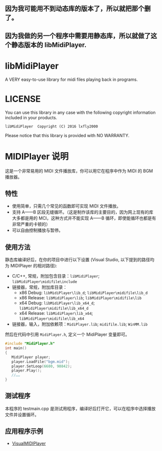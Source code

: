 因为我可能用不到动态库的版本了，所以就把那个删了。
---
因为我做的另一个程序中需要用静态库，所以就做了这个静态版本的 libMidiPlayer.
---
# libMidiPlayer
A VERY easy-to-use library for midi files playing back in programs.

# LICENSE
You can use this library in any case with the following copyright information included in your products.
```Text
libMidiPlayer  Copyright (C) 2016 lxfly2000
```
Please notice that this library is provided with NO WARRANTY.

# MIDIPlayer 说明
这是一个非常易用的 MIDI 文件播放库，你可以用它在程序中作为 MIDI 的 BGM 播放器。

## 特性
* 使用简单，只需几个常见的函数即可实现 MIDI 文件播放。
* 支持 A——B 区段无缝循环。（这是制作该库的主要目的，因为网上现有的库大多都是用的 MCI，这种方式并不能实现 A——B 循环，即使能循环也都是有非常严重的卡顿的）
* 可以自由控制播放与暂停。

## 使用方法
静态库编译好后，在你的项目中进行以下设置 (Visual Studio, 以下提到的路径均为 MIDIPlayer 的相对路径):
* C/C++, 常规，附加包含目录：`libMidiPlayer`; `libMidiPlayer\midifile\include`
* 链接器，常规，附加库目录：
   * x86 Debug: `libMidiPlayer\lib_d`; `libMidiPlayer\midifile\lib_d`
   * x86 Release: `libMidiPlayer\lib`; `libMidiPlayer\midifile\lib`
   * x64 Debug: `libMidiPlayer\lib_x64_d`; `libMidiPlayer\midifile\lib_x64_d`
   * x64 Release: `libMidiPlayer\lib_x64`; `libMidiPlayer\midifile\lib_x64`
* 链接器，输入，附加依赖项：`MidiPlayer.lib`; `midifile.lib`; `WinMM.lib`

然后在代码中引用 `MidiPlayer.h`, 定义一个 MidiPlayer 变量即可。
```C++
#include "MidiPlayer.h"
int main()
{
   MidiPlayer player;
   player.LoadFile("bgm.mid");
   player.SetLoop(6680, 98842);
   player.Play();
   //……
}
```

## 测试程序
本程序的 testmain.cpp 是测试用程序，编译好后打开它，可以在程序中选择播放文件并设置循环。

## 应用程序示例
* [VisualMIDIPlayer](https://pan.baidu.com/s/1b0Tkce)
